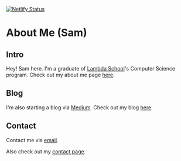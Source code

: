 [![Netlify Status](https://api.netlify.com/api/v1/badges/2161a579-85e6-4406-9d9b-024db9f9979a/deploy-status)](https://app.netlify.com/sites/samscha/deploys)

# About Me (Sam)

## Intro

Hey! Sam here. I'm a graduate of [Lambda School](https://github.com/LambdaSchool)'s Computer Science program. Check out my about me page [here](https://samscha.com).

## Blog

I'm also starting a blog via [Medium](https://medium.com/). Check out my blog [here](https://medium.com/@samscha).

## Contact

Contact me via [email](mailto:chasamuels@gmail.com).

Also check out my [contact page](https://samscha.com/contact).
